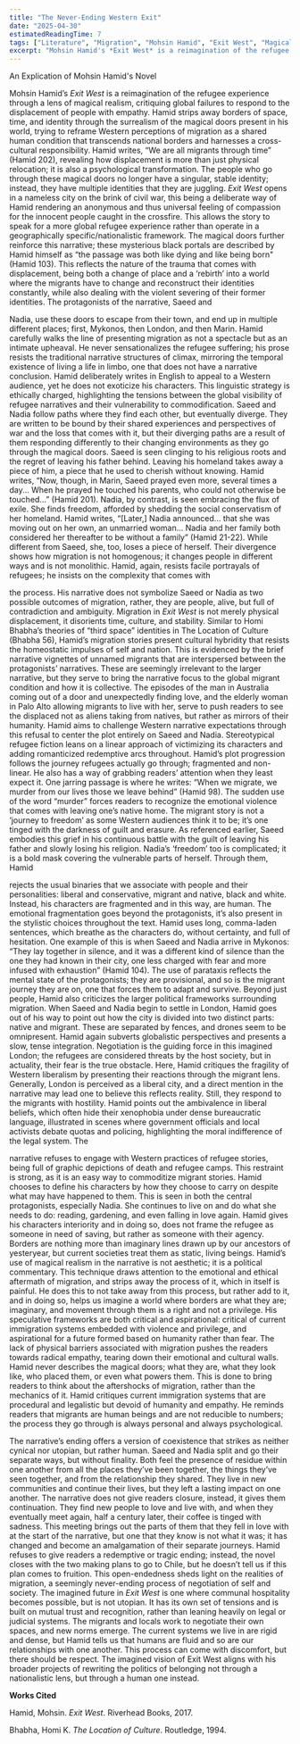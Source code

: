 ```yaml
---
title: "The Never-Ending Western Exit"
date: "2025-04-30"
estimatedReadingTime: 7
tags: ["Literature", "Migration", "Mohsin Hamid", "Exit West", "Magical Realism"]
excerpt: "Mohsin Hamid's *Exit West* is a reimagination of the refugee experience through a lens of magical realism, critiquing global failures to respond to the displacement of people with empathy."
---
```


An Explication of Mohsin Hamid's Novel

Mohsin Hamid’s *Exit West* is a reimagination of the refugee experience through a lens of
magical realism, critiquing global failures to respond to the displacement of people with
empathy. Hamid strips away borders of space, time, and identity through the surrealism of the
magical doors present in his world, trying to reframe Western perceptions of migration as a
shared human condition that transcends national borders and harnesses a cross-cultural
responsibility. Hamid writes, “We are all migrants through time” (Hamid 202), revealing how
displacement is more than just physical relocation; it is also a psychological transformation. The
people who go through these magical doors no longer have a singular, stable identity; instead,
they have multiple identities that they are juggling.
*Exit West* opens in a nameless city on the brink of civil war, this being a deliberate way of
Hamid rendering an anonymous and thus universal feeling of compassion for the innocent people
caught in the crossfire. This allows the story to speak for a more global refugee experience rather
than operate in a geographically specific/nationalistic framework. The magical doors further
reinforce this narrative; these mysterious black portals are described by Hamid himself as “the
passage was both like dying and like being born" (Hamid 103). This reflects the nature of the
trauma that comes with displacement, being both a change of place and a ‘rebirth’ into a world
where the migrants have to change and reconstruct their identities constantly, while also dealing
with the violent severing of their former identities. The protagonists of the narrative, Saeed and

Nadia, use these doors to escape from their town, and end up in multiple different places; first,
Mykonos, then London, and then Marin. Hamid carefully walks the line of presenting migration
as not a spectacle but as an intimate upheaval. He never sensationalizes the refugee suffering; his
prose resists the traditional narrative structures of climax, mirroring the temporal existence of
living a life in limbo, one that does not have a narrative conclusion. Hamid deliberately writes in
English to appeal to a Western audience, yet he does not exoticize his characters. This linguistic
strategy is ethically charged, highlighting the tensions between the global visibility of refugee
narratives and their vulnerability to commodification.
Saeed and Nadia follow paths where they find each other, but eventually diverge. They
are written to be bound by their shared experiences and perspectives of war and the loss that
comes with it, but their diverging paths are a result of them responding differently to their
changing environments as they go through the magical doors. Saeed is seen clinging to his
religious roots and the regret of leaving his father behind. Leaving his homeland takes away a
piece of him, a piece that he used to cherish without knowing. Hamid writes, “Now, though, in
Marin, Saeed prayed even more, several times a day... When he prayed he touched his parents,
who could not otherwise be touched...” (Hamid 201). Nadia, by contrast, is seen embracing the
flux of exile. She finds freedom, afforded by shedding the social conservatism of her homeland.
Hamid writes, “[Later,] Nadia announced... that she was moving out on her own, an unmarried
woman... Nadia and her family both considered her thereafter to be without a family” (Hamid
21-22). While different from Saeed, she, too, loses a piece of herself. Their divergence shows
how migration is not homogenous; it changes people in different ways and is not monolithic.
Hamid, again, resists facile portrayals of refugees; he insists on the complexity that comes with

the process. His narrative does not symbolize Saeed or Nadia as two possible outcomes of
migration, rather, they are people, alive, but full of contradiction and ambiguity.
Migration in *Exit West* is not merely physical displacement, it disorients time, culture,
and stability. Similar to Homi Bhabha’s theories of “third space” identities in The Location of
Culture (Bhabha 56), Hamid’s migration stories present cultural hybridity that resists the
homeostatic impulses of self and nation. This is evidenced by the brief narrative vignettes of
unnamed migrants that are interspersed between the protagonists’ narratives. These are
seemingly irrelevant to the larger narrative, but they serve to bring the narrative focus to the
global migrant condition and how it is collective. The episodes of the man in Australia coming
out of a door and unexpectedly finding love, and the elderly woman in Palo Alto allowing
migrants to live with her, serve to push readers to see the displaced not as aliens taking from
natives, but rather as mirrors of their humanity. Hamid aims to challenge Western narrative
expectations through this refusal to center the plot entirely on Saeed and Nadia. Stereotypical
refugee fiction leans on a linear approach of victimizing its characters and adding romanticized
redemptive arcs throughout. Hamid’s plot progression follows the journey refugees actually go
through; fragmented and non-linear. He also has a way of grabbing readers’ attention when they
least expect it. One jarring passage is where he writes: “When we migrate, we murder from our
lives those we leave behind” (Hamid 98). The sudden use of the word “murder” forces readers to
recognize the emotional violence that comes with leaving one’s native home. The migrant story
is not a ‘journey to freedom’ as some Western audiences think it to be; it’s one tinged with the
darkness of guilt and erasure. As referenced earlier, Saeed embodies this grief in his continuous
battle with the guilt of leaving his father and slowly losing his religion. Nadia’s ‘freedom’ too is
complicated; it is a bold mask covering the vulnerable parts of herself. Through them, Hamid

rejects the usual binaries that we associate with people and their personalities: liberal and
conservative, migrant and native, black and white. Instead, his characters are fragmented and in
this way, are human.
The emotional fragmentation goes beyond the protagonists, it’s also present in the
stylistic choices throughout the text. Hamid uses long, comma-laden sentences, which breathe as
the characters do, without certainty, and full of hesitation. One example of this is when Saeed
and Nadia arrive in Mykonos: “They lay together in silence, and it was a different kind of silence
than the one they had known in their city, one less charged with fear and more infused with
exhaustion” (Hamid 104). The use of parataxis reflects the mental state of the protagonists; they
are provisional, and so is the migrant journey they are on, one that forces them to adapt and
survive.
Beyond just people, Hamid also criticizes the larger political frameworks surrounding
migration. When Saeed and Nadia begin to settle in London, Hamid goes out of his way to point
out how the city is divided into two distinct parts: native and migrant. These are separated by
fences, and drones seem to be omnipresent. Hamid again subverts globalistic perspectives and
presents a slow, tense integration. Negotiation is the guiding force in this imagined London; the
refugees are considered threats by the host society, but in actuality, their fear is the true obstacle.
Here, Hamid critiques the fragility of Western liberalism by presenting their reactions through
the migrant lens. Generally, London is perceived as a liberal city, and a direct mention in the
narrative may lead one to believe this reflects reality. Still, they respond to the migrants with
hostility. Hamid points out the ambivalence in liberal beliefs, which often hide their xenophobia
under dense bureaucratic language, illustrated in scenes where government officials and local
activists debate quotas and policing, highlighting the moral indifference of the legal system. The

narrative refuses to engage with Western practices of refugee stories, being full of graphic
depictions of death and refugee camps. This restraint is strong, as it is an easy way to
commoditize migrant stories. Hamid chooses to define his characters by how they choose to
carry on despite what may have happened to them. This is seen in both the central protagonists,
especially Nadia. She continues to live on and do what she needs to do: reading, gardening, and
even falling in love again. Hamid gives his characters interiority and in doing so, does not frame
the refugee as someone in need of saving, but rather as someone with their agency.
Borders are nothing more than imaginary lines drawn up by our ancestors of yesteryear,
but current societies treat them as static, living beings. Hamid’s use of magical realism in the
narrative is not aesthetic; it is a political commentary. This technique draws attention to the
emotional and ethical aftermath of migration, and strips away the process of it, which in itself is
painful. He does this to not take away from this process, but rather add to it, and in doing so,
helps us imagine a world where borders are what they are; imaginary, and movement through
them is a right and not a privilege. His speculative frameworks are both critical and aspirational:
critical of current immigration systems embedded with violence and privilege, and aspirational
for a future formed based on humanity rather than fear. The lack of physical barriers associated
with migration pushes the readers towards radical empathy, tearing down their emotional and
cultural walls. Hamid never describes the magical doors; what they are, what they look like, who
placed them, or even what powers them. This is done to bring readers to think about the
aftershocks of migration, rather than the mechanics of it. Hamid critiques current immigration
systems that are procedural and legalistic but devoid of humanity and empathy. He reminds
readers that migrants are human beings and are not reducible to numbers; the process they go
through is always personal and always psychological.

The narrative’s ending offers a version of coexistence that strikes as neither cynical nor
utopian, but rather human. Saeed and Nadia split and go their separate ways, but without finality.
Both feel the presence of residue within one another from all the places they’ve been together,
the things they’ve seen together, and from the relationship they shared. They live in new
communities and continue their lives, but they left a lasting impact on one another. The narrative
does not give readers closure, instead, it gives them continuation. They find new people to love
and live with, and when they eventually meet again, half a century later, their coffee is tinged
with sadness. This meeting brings out the parts of them that they fell in love with at the start of
the narrative, but one that they know is not what it was; it has changed and become an
amalgamation of their separate journeys. Hamid refuses to give readers a redemptive or tragic
ending; instead, the novel closes with the two making plans to go to Chile, but he doesn’t tell us
if this plan comes to fruition. This open-endedness sheds light on the realities of migration, a
seemingly never-ending process of negotiation of self and society.
The imagined future in *Exit West* is one where communal hospitality becomes possible,
but is not utopian. It has its own set of tensions and is built on mutual trust and recognition,
rather than leaning heavily on legal or judicial systems. The migrants and locals work to
negotiate their own spaces, and new norms emerge. The current systems we live in are rigid and
dense, but Hamid tells us that humans are fluid and so are our relationships with one another.
This process can come with discomfort, but there should be respect. The imagined vision of Exit
West aligns with his broader projects of rewriting the politics of belonging not through a
nationalistic lens, but through a human one instead.

**Works Cited**

Hamid, Mohsin. *Exit West*. Riverhead Books, 2017.

Bhabha, Homi K. *The Location of Culture*. Routledge, 1994.
